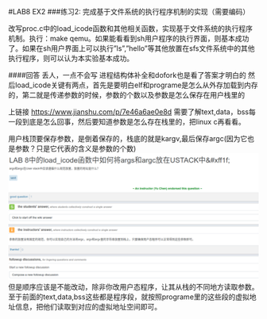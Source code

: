 #LAB8 EX2
###练习2: 完成基于文件系统的执行程序机制的实现（需要编码）

改写proc.c中的load_icode函数和其他相关函数，实现基于文件系统的执行程序机制。执行：make qemu。如果能看看到sh用户程序的执行界面，则基本成功了。如果在sh用户界面上可以执行”ls”,”hello”等其他放置在sfs文件系统中的其他执行程序，则可以认为本实验基本成功。

####回答
丢人，一点不会写
进程结构体补全和dofork也是看了答案才明白的
然后load_icode关键有两点，首先是要明白elf和programe是怎么从外存加载到内存的，第二就是传递参数的时候，参数的个数以及参数是怎么保存在用户栈里的

上链接
https://www.jianshu.com/p/7e46a6ae0e8d
需要了解text,data，bss每一段到底是怎么回事，然后要知道参数是怎么存在栈里的，把linux c再看看。

用户栈顶要保存参数，是倒着保存的，栈底的就是kargv,最后保存argc(因为它也是参数？只是它代表的含义是参数的个数)
![](../图片/图片13.png)
但是顺序应该是不能改动，除非你改用户态程序，让其从栈的不同地方读取参数。
至于前面的text,data,bss这些都是程序段，就按照programe里的这些段的虚拟地址信息，把他们读取到对应的虚拟地址空间即可。